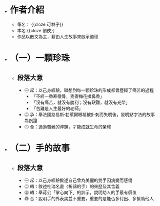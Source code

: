 - # 作者介紹
	- 筆名： {{cloze 可林子}}
	- 本名 {{cloze 劉俠}}
	- 作品以散文為主，藉由人生故事來啟示道理
- # （一）一顆珍珠
	- ## 段落大意
		- ㊀ 起：以己身經驗，聯想到每一顆珍珠的形成都曾歷經了痛苦的過程
			- 「不經一番寒徹骨，焉得梅花撲鼻香」
			- 「沒有痛苦，就沒有勝利；沒有艱難，就沒有光榮」
			- 「苦難是人生最好的老師」
		- ㊁ 承：舉法國路易斯‧勃萊爾眼精被針刺而失明後，發明點字法的故事為例證
		- ㊂ 合：通過苦難的淬鍊，才能成就生命的榮耀
- # （二）手的故事
	- ## 段落大意
		- ㊀ 起：以己身經驗敘述自己曾為美麗的雙手因病變而感傷
		- ㊁ 轉：敘述杜瑞名畫〈祈禱的手〉的來歷及其含義
		- ㊂ 轉：舉蔣公「掌心向下」的訓示，說明助人的手最有價值
		- ㊃ 合：說明手的外表美並不重要，重要的是能否多付出、多幫助他人